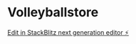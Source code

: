 # Volleyballstore

[Edit in StackBlitz next generation editor ⚡️](https://stackblitz.com/~/github.com/jaredrandcode/Volleyballstore)